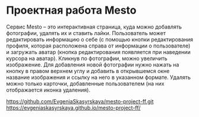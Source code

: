 # Проектная работа Mesto

Сервис Mesto – это интерактивная страница, куда можно добавлять фотографии, удалять их и ставить лайки.
Пользователь может редактировать информацию о себе (с помощью кнопки редактирования профиля, которая расположена справа от информации о пользователе) и загружать аватар (кнопка редактирования появляется при наведении курсора на аватар).
Кликнув по фотографии, можно увеличить изображение.
Для добавления новой фотографии нужно нажать на кнопку в правом верхнем углу и добавить в открывшемся окне название изображения и ссылку на него в указанном формате.
Удалять можно только карточки, добавленные пользователем (на них отображается иконка удаления).


https://github.com/EvgeniaSkasyrskaya/mesto-project-ff.git
https://evgeniaskasyrskaya.github.io/mesto-project-ff/
